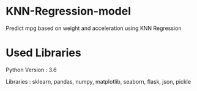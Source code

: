 # KNN-Regression-model
Predict mpg based on weight and acceleration using KNN Regression 

# Used Libraries
Python Version : 3.6

Libraries : sklearn, pandas, numpy, matplotlib, seaborn, flask, json, pickle
